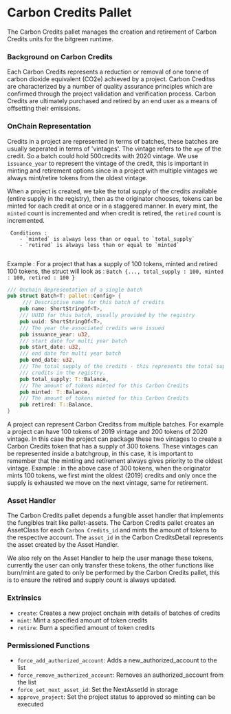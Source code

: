 # Carbon Credits Pallet

The Carbon Credits pallet manages the creation and retirement of Carbon Credits units for the bitgreen runtime.

### Background on Carbon Credits

Each Carbon Credits represents a reduction or removal of one tonne of carbon dioxide equivalent (CO2e) achieved by a project. Carbon Creditss are characterized by a number of quality assurance principles which are confirmed through the project validation and verification process. Carbon Credits are ultimately purchased and retired by an end user as a means of offsetting their emissions.

### OnChain Representation

 Credits in a project are represented in terms of batches, these batches are usually seperated in terms of 'vintages'. The vintage
 refers to the `age` of the credit. So a batch could hold 500credits with 2020 vintage.
 We use `issuance_year` to represent the vintage of the credit, this is important in minting and retirement options since in a project
 with multiple vintages we always mint/retire tokens from the oldest vintage.

 When a project is created, we take the total supply of the credits available (entire supply in the registry), then as the originator
 chooses, tokens can be minted for each credit at once or in a staggered manner. In every mint, the `minted` count is incremented and
 when credit is retired, the `retired` count is incremented.

```
 Conditions :
    - `minted` is always less than or equal to `total_supply`
    - `retired` is always less than or equal to `minted`
    
```

  Example : For a project that has a supply of 100 tokens, minted and retired 100 tokens, the struct will look as : `Batch {..., total_supply : 100, minted : 100, retired : 100 }`

``` rust
/// Onchain Representation of a single batch
pub struct Batch<T: pallet::Config> {
     /// Descriptive name for this batch of credits
    pub name: ShortStringOf<T>,
    /// UUID for this batch, usually provided by the registry
    pub uuid: ShortStringOf<T>,
    /// The year the associated credits were issued
    pub issuance_year: u32,
    /// start date for multi year batch
    pub start_date: u32,
    /// end date for multi year batch
    pub end_date: u32,
    /// The total_supply of the credits - this represents the total supply of the
    /// credits in the registry.
    pub total_supply: T::Balance,
    /// The amount of tokens minted for this Carbon Credits
    pub minted: T::Balance,
    /// The amount of tokens minted for this Carbon Credits
    pub retired: T::Balance,
}
```

A project can represent Carbon Creditss from multiple batches. For example a project can have 100 tokens of 2019 vintage and 200 tokens of 2020 vintage. In this case the project can package these two vintages to create a Carbon Credits token that has a supply of 300 tokens. These vintages can be represented inside a batchgroup, in this case, it is important to remember that the minting and retirement always gives priority to the oldest vintage.
Example : in the above case of 300 tokens, when the originator mints 100 tokens, we first mint the oldest (2019) credits and only once the supply is exhausted we move on the next vintage, same for retirement.
### Asset Handler

The Carbon Credits pallet depends a fungible asset handler that implements the fungibles trait like pallet-assets. The Carbon Credits pallet creates an AssetClass for each `Carbon Credits_id` and mints the amount of tokens to the respective account. The `asset_id` in the Carbon CreditsDetail represents the asset created by the Asset Handler.

We also rely on the Asset Handler to help the user manage these tokens, currently the user can only transfer these tokens, the other functions like burn/mint are gated to only be performed by the Carbon Credits pallet, this is to ensure the retired and supply count is always updated.


### Extrinsics

* `create`: Creates a new project onchain with details of batches of credits
* `mint`: Mint a specified amount of token credits
* `retire`: Burn a specified amount of token credits
### Permissioned Functions
* `force_add_authorized_account`: Adds a new_authorized_account to the list
* `force_remove_authorized_account`: Removes an authorized_account from the list
* `force_set_next_asset_id`: Set the NextAssetId in storage
* `approve_project`: Set the project status to approved so minting can be executed
